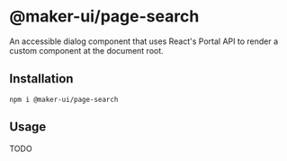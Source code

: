# @maker-ui/page-search

An accessible dialog component that uses React's Portal API to render a custom component at the document root.

## Installation

```
npm i @maker-ui/page-search
```

## Usage

TODO
